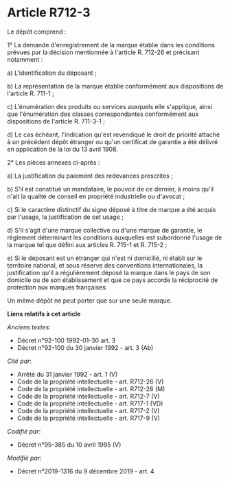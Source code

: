 # Article R712-3

Le dépôt comprend :

1° La demande d'enregistrement de la marque établie dans les conditions prévues par la décision mentionnée à l'article R.
712-26 et précisant notamment :

a) L'identification du déposant ;

b) La représentation de la marque établie conformément aux dispositions de l'article R. 711-1 ;

c) L'énumération des produits ou services auxquels elle s'applique, ainsi que l'énumération des classes correspondantes
conformément aux dispositions de l'article R. 711-3-1 ;

d) Le cas échéant, l'indication qu'est revendiqué le droit de priorité attaché à un précédent dépôt étranger ou qu'un
certificat de garantie a été délivré en application de la loi du 13 avril 1908.

2° Les pièces annexes ci-après :

a) La justification du paiement des redevances prescrites ;

b) S'il est constitué un mandataire, le pouvoir de ce dernier, à moins qu'il n'ait la qualité de conseil en propriété
industrielle ou d'avocat ;

c) Si le caractère distinctif du signe déposé à titre de marque a été acquis par l'usage, la justification de cet usage ;

d) S'il s'agit d'une marque collective ou d'une marque de garantie, le règlement déterminant les conditions auxquelles est
subordonné l'usage de la marque tel que défini aux articles R. 715-1 et R. 715-2 ;

e) Si le déposant est un étranger qui n'est ni domicilié, ni établi sur le territoire national, et sous réserve des
conventions internationales, la justification qu'il a régulièrement déposé la marque dans le pays de son domicile ou de son
établissement et que ce pays accorde la réciprocité de protection aux marques françaises.

Un même dépôt ne peut porter que sur une seule marque.

**Liens relatifs à cet article**

_Anciens textes_:

  - Décret n°92-100 1992-01-30 art. 3
  - Décret n°92-100 du 30 janvier 1992 - art. 3 (Ab)

_Cité par_:

  - Arrêté du 31 janvier 1992 - art. 1 (V)
  - Code de la propriété intellectuelle - art. R712-26 (V)
  - Code de la propriété intellectuelle - art. R712-28 (M)
  - Code de la propriété intellectuelle - art. R712-7 (V)
  - Code de la propriété intellectuelle - art. R717-1 (VD)
  - Code de la propriété intellectuelle - art. R717-2 (V)
  - Code de la propriété intellectuelle - art. R717-9 (V)

_Codifié par_:

  - Décret n°95-385 du 10 avril 1995 (V)

_Modifié par_:

  - Décret n°2019-1316 du 9 décembre 2019 - art. 4
